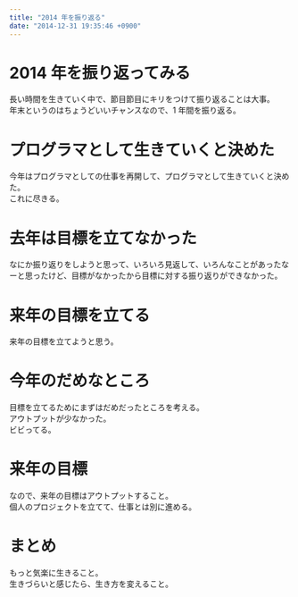 ```yaml
---
title: "2014 年を振り返る"
date: "2014-12-31 19:35:46 +0900"
---
```


# 2014 年を振り返ってみる

長い時間を生きていく中で、節目節目にキリをつけて振り返ることは大事。  
年末というのはちょうどいいチャンスなので、1 年間を振り返る。

# プログラマとして生きていくと決めた

今年はプログラマとしての仕事を再開して、プログラマとして生きていくと決めた。  
これに尽きる。

# 去年は目標を立てなかった

なにか振り返りをしようと思って、いろいろ見返して、いろんなことがあったなーと思ったけど、目標がなかったから目標に対する振り返りができなかった。

# 来年の目標を立てる

来年の目標を立てようと思う。

# 今年のだめなところ

目標を立てるためにまずはだめだったところを考える。  
アウトプットが少なかった。  
ビビってる。

# 来年の目標

なので、来年の目標はアウトプットすること。  
個人のプロジェクトを立てて、仕事とは別に進める。

# まとめ

もっと気楽に生きること。  
生きづらいと感じたら、生き方を変えること。
